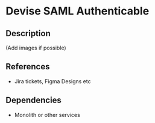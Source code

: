 
# Devise SAML Authenticable

## Description

(Add images if possible)

## References 

- Jira tickets, Figma Designs etc

## Dependencies

- Monolith or other services
